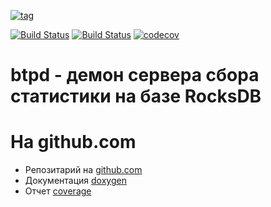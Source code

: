 [![tag](https://img.shields.io/github/v/tag/mambaru/btpd.svg?sort=semver)](https://github.com/mambaru/btpd/tree/master)

[![Build Status](https://github.com/mambaru/btpd/workflows/C++%20CI/badge.svg?branch=master)](https://github.com/mambaru/btpd/tree/master)
[![Build Status](https://github.com/mambaru/btpd/workflows/C++%20CI/badge.svg?branch=mambaru)](https://github.com/mambaru/btpd/tree/mambaru)
[![codecov](https://codecov.io/gh/mambaru/btpd/branch/master/graph/badge.svg)](https://codecov.io/gh/mambaru/btpd)

btpd - демон сервера сбора статистики на базе RocksDB
=========
                                          

На github.com
=========

* Репозитарий на [github.com](https://github.com/mambaru/btpd)
* Документация [doxygen](https://mambaru.github.io/btpd/index.html)
* Отчет [coverage](https://mambaru.github.io/btpd/cov-report/index.html)

